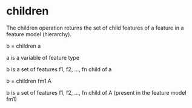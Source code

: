 # children

The children operation returns the set of child features of a feature in a feature model (hierarchy).

b = children a

a is a variable of feature type

b is a set of features f1, f2, ..., fn child of a

b = children fm1.A

b is a set of features f1, f2, ..., fn child of A (present in the feature model fm1)